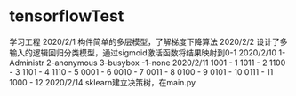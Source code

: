 # tensorflowTest
学习工程
2020/2/1
构件简单的多层模型，了解梯度下降算法
2020/2/2
设计了多输入的逻辑回归分类模型，通过sigmoid激活函数将结果映射到0-1
2020/2/10
1-Administr
2-anonymous
3-busybox
-1-none
2020/2/11
1001 - 1
1011 - 2
1100 - 3
1101 - 4
1110 - 5
0001 - 6
0010 - 7
0011 - 8
0100 - 9
0101 - 10
0111 - 11
1000 - 12
2020/2/14
sklearn建立决策树，在main.py
